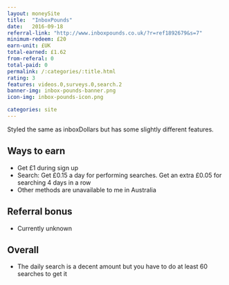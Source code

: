 ```yaml
---
layout: moneySite
title:  "InboxPounds"
date:   2016-09-18
referral-link: "http://www.inboxpounds.co.uk/?r=ref1892679&s=7"
minimum-redeem: £20
earn-unit: £UK
total-earned: £1.62
from-referal: 0
total-paid: 0
permalink: /:categories/:title.html
rating: 3
features: videos.0,surveys.0,search.2
banner-img: inbox-pounds-banner.png
icon-img: inbox-pounds-icon.png

categories: site
---
```


Styled the same as inboxDollars but has some slightly different features.


Ways to earn
---

* Get £1 during sign up
* Search: Get £0.15 a day for performing searches. Get an extra £0.05 for searching 4 days in a row
* Other methods are unavailable to me in Australia


Referral bonus
--------

* Currently unknown 


Overall
-------

* The daily search is a decent amount but you have to do at least 60 searches to get it




